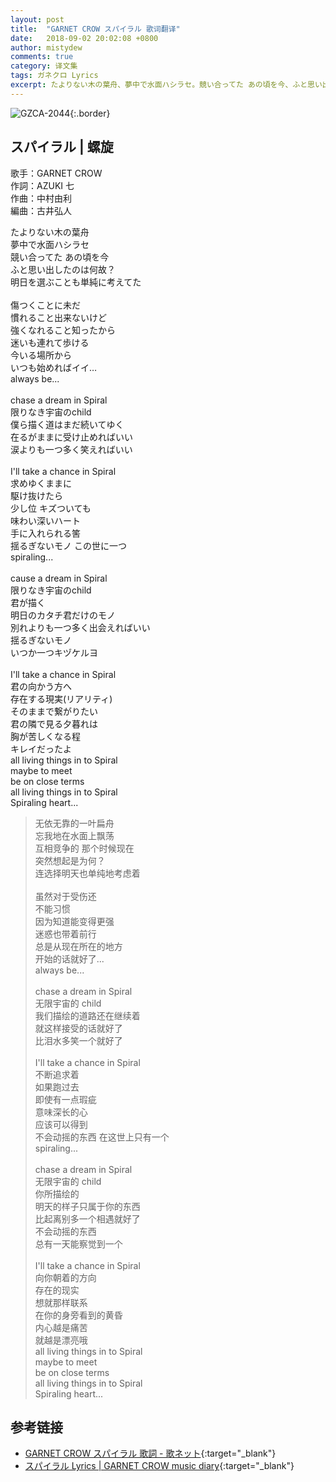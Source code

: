 ```yaml
---
layout: post
title:  "GARNET CROW スパイラル 歌词翻译"
date:   2018-09-02 20:02:08 +0800
author: mistydew
comments: true
category: 译文集
tags: ガネクロ Lyrics
excerpt: たよりない木の葉舟、夢中で水面ハシラセ。競い合ってた あの頃を今、ふと思い出したのは何故？明日を選ぶことも単純に考えてた。
---
```

![GZCA-2044](https://crowsub.github.io/assets/images/discography/single/GZCA-2044.jpg){:.border}

## スパイラル | 螺旋

歌手：GARNET CROW<br>
作詞：AZUKI 七<br>
作曲：中村由利<br>
編曲：古井弘人

<div class="lyric-original">
<p>
たよりない木の葉舟<br>
夢中で水面ハシラセ<br>
競い合ってた あの頃を今<br>
ふと思い出したのは何故？<br>
明日を選ぶことも単純に考えてた<br>
<br>
傷つくことに未だ<br>
慣れること出来ないけど<br>
強くなれること知ったから<br>
迷いも連れて歩ける<br>
今いる場所から<br>
いつも始めればイイ…<br>
always be...<br>
<br>
chase a dream in Spiral<br>
限りなき宇宙のchild<br>
僕ら描く道はまだ続いてゆく<br>
在るがままに受け止めればいい<br>
涙よりも一つ多く笑えればいい<br>
<br>
I'll take a chance in Spiral<br>
求めゆくままに<br>
駆け抜けたら<br>
少し位 キズついても<br>
味わい深いハート<br>
手に入れられる筈<br>
揺るぎないモノ この世に一つ<br>
spiraling...<br>
<br>
cause a dream in Spiral<br>
限りなき宇宙のchild<br>
君が描く<br>
明日のカタチ君だけのモノ<br>
別れよりも一つ多く出会えればいい<br>
揺るぎないモノ<br>
いつか一つキヅケルヨ<br>
<br>
I'll take a chance in Spiral<br>
君の向かう方へ<br>
存在する現実(リアリティ)<br>
そのままで繋がりたい<br>
君の隣で見る夕暮れは<br>
胸が苦しくなる程<br>
キレイだったよ<br>
all living things in to Spiral<br>
maybe to meet<br>
be on close terms<br>
all living things in to Spiral<br>
Spiraling heart...
</p>
</div>

<div class="lyric-translation">
<blockquote>
无依无靠的一叶扁舟<br>
忘我地在水面上飘荡<br>
互相竞争的 那个时候现在<br>
突然想起是为何？<br>
连选择明天也单纯地考虑着<br>
<br>
虽然对于受伤还<br>
不能习惯<br>
因为知道能变得更强<br>
迷惑也带着前行<br>
总是从现在所在的地方<br>
开始的话就好了...<br>
always be...<br>
<br>
chase a dream in Spiral<br>
无限宇宙的 child<br>
我们描绘的道路还在继续着<br>
就这样接受的话就好了<br>
比泪水多笑一个就好了<br>
<br>
I'll take a chance in Spiral<br>
不断追求着<br>
如果跑过去<br>
即使有一点瑕疵<br>
意味深长的心<br>
应该可以得到<br>
不会动摇的东西 在这世上只有一个<br>
spiraling...<br>
<br>
chase a dream in Spiral<br>
无限宇宙的 child<br>
你所描绘的<br>
明天的样子只属于你的东西<br>
比起离别多一个相遇就好了<br>
不会动摇的东西<br>
总有一天能察觉到一个<br>
<br>
I'll take a chance in Spiral<br>
向你朝着的方向<br>
存在的现实<br>
想就那样联系<br>
在你的身旁看到的黄昏<br>
内心越是痛苦<br>
就越是漂亮哦<br>
all living things in to Spiral<br>
maybe to meet<br>
be on close terms<br>
all living things in to Spiral<br>
Spiraling heart...
</blockquote>
</div>

## 参考链接

* [GARNET CROW スパイラル 歌詞 - 歌ネット](https://www.uta-net.com/song/16092){:target="_blank"}
* [スパイラル Lyrics \| GARNET CROW music diary](https://crowsub.github.io/lyrics/original/スパイラル.html){:target="_blank"}
